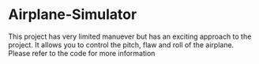 # Airplane-Simulator
This project has very limited manuever but has an exciting approach to the project.
It allows you to control the pitch, flaw and roll of the airplane.
Please refer to the code for more information
